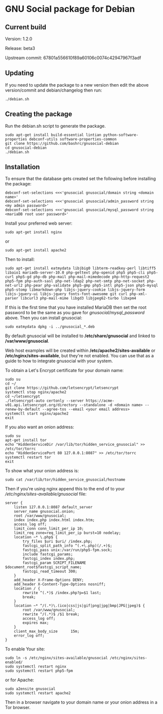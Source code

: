 GNU Social package for Debian
=============================

Current build
-------------

Version: 1.2.0

Release: beta3

Upstream commit: 67801a556610f89a60106c0074c42947967f3adf

Updating
--------

If you need to update the package to a new version then edit the above version/commit and debian/changelog then run:

    ./debian.sh

Creating the package
--------------------

Run the debian.sh script to generate the package.

    sudo apt-get install build-essential lintian python-software-properties debconf-utils software-properties-common
    git clone https://github.com/bashrc/gnusocial-debian
    cd gnusocial-debian
    ./debian.sh

Installation
------------

To ensure that the database gets created set the following before installing the package:

    debconf-set-selections <<<'gnusocial gnusocial/domain string <domain name>'
    debconf-set-selections <<<'gnusocial gnusocial/admin_password string <my admin password>'
    debconf-set-selections <<<'gnusocial gnusocial/mysql_password string <mariaDB root user password>'

Install your preferred web server:

    sudo apt-get install nginx

or

    sudo apt-get install apache2

Then to install:

    sudo apt-get install eatmydata libjbig0 libterm-readkey-perl libtiff5 libaio1 mariadb-server-10.0 php-gettext php-openid php5 php5-cli php5-curl php5-gd php-db php-mail php-mail-mimedecode php-http-request2 php5-fpm php-auth-sasl php-net-ldap2 php-net-smtp php-net-socket php-net-url2 php-pear php-validate php5-gmp php5-intl php5-json php5-mysql php5-stomp libmarkdown-php libjs-jquery-cookie libjs-jquery-form libjs-jquery-ui libjs-jquery fonts-font-awesome git curl php-xml-parser libcurl3 php-mail-mime libgd3 libjpeg62-turbo libxpm4

If this is the first time that you have installed MariaDB then set the root password to be the same as you gave for *gnusocial/mysql_password* above. Then you can install gnusocial:

    sudo eatmydata dpkg -i ../gnusocial_*.deb

By default gnusocial will be installed to **/etc/share/gnusocial** and linked to **/var/www/gnusocial**.

Web host examples will be created within **/etc/apache2/sites-available** or **/etc/nginx/sites-available**, but they're not enabled. You can use that as a guide to how to integrate gnusocial with your system.

To obtain a Let's Encrypt certificate for your domain name:

    sudo su
    cd ~/
    git clone https://github.com/letsencrypt/letsencrypt
    systemctl stop nginx/apache2
	cd ~/letsencrypt
    ./letsencrypt-auto certonly --server https://acme-v01.api.letsencrypt.org/directory --standalone -d <domain name> --renew-by-default --agree-tos --email <your email address>
    systemctl start nginx/apache2
    exit

If you also want an onion address:

    sudo su
    apt-get install tor
    echo "HiddenServiceDir /var/lib/tor/hidden_service_gnusocial" >> /etc/tor/torrc
    echo "HiddenServicePort 80 127.0.0.1:8087" >> /etc/tor/torrc
    systemctl restart tor
    exit

To show what your onion address is:

    sudo cat /var/lib/tor/hidden_service_gnusocial/hostname

Then if you're using nginx append this to the end of to your */etc/nginx/sites-available/gnusocial* file:

    server {
        listen 127.0.0.1:8087 default_server
        server_name gnusocial.onion;
        root /var/www/gnusocial;
        index index.php index.html index.htm;
        access_log off;
        limit_conn conn_limit_per_ip 10;
        limit_req zone=req_limit_per_ip burst=10 nodelay;
        location ~* \.php$ {
            try_files $uri $uri/ /index.php;
            fastcgi_split_path_info ^(.+\.php)(/.+)$;
            fastcgi_pass unix:/var/run/php5-fpm.sock;
            include fastcgi_params;
            fastcgi_index index.php;
            fastcgi_param SCRIPT_FILENAME $document_root$fastcgi_script_name;
            fastcgi_read_timeout 300;
        }
        add_header X-Frame-Options DENY;
        add_header X-Content-Type-Options nosniff;
        location / {
            rewrite ^(.*)$ /index.php?p=$1 last;
            break;
        }
        location ~* ^/(.*)\.(ico|css|js|gif|png|jpg|bmp|JPG|jpeg)$ {
            root /var/www/gnusocial;
            rewrite ^/(.*)$ /$1 break;
            access_log off;
            expires max;
        }
        client_max_body_size      15m;
        error_log off;
    }

To enable Your site:

    sudo ln -s /etc/nginx/sites-available/gnusocial /etc/nginx/sites-enabled/
    sudo systemctl restart nginx
    sudo systemctl restart php5-fpm

or for Apache:

    sudo a2ensite gnusocial
    sudo systemctl restart apache2

Then in a browser navigate to your domain name or your onion address in a Tor browser.
